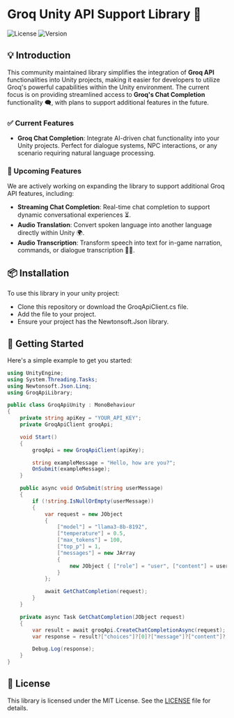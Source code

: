 # Groq Unity API Support Library 🚀

![License](https://img.shields.io/badge/license-MIT-blue.svg)
![Version](https://img.shields.io/badge/version-0.0.1-green.svg)

## 💡 Introduction 

This community maintained library simplifies the integration of **Groq API** functionalities into Unity projects, making it easier for developers to utilize Groq's powerful capabilities within the Unity environment. The current focus is on providing streamlined access to **Groq's Chat Completion** functionality 🗨️, with plans to support additional features in the future.

### ✅ Current Features 

- **Groq Chat Completion**: Integrate AI-driven chat functionality into your Unity projects. Perfect for dialogue systems, NPC interactions, or any scenario requiring natural language processing.

### 🔮 Upcoming Features 

We are actively working on expanding the library to support additional Groq API features, including:

- **Streaming Chat Completion**: Real-time chat completion to support dynamic conversational experiences ⏳.
- **Audio Translation**: Convert spoken language into another language directly within Unity 🌍.
- **Audio Transcription**: Transform speech into text for in-game narration, commands, or dialogue transcription 🎤📝.

## 📦 Installation

To use this library in your unity project:
- Clone this repository or download the GroqApiClient.cs file.
- Add the file to your project.
- Ensure your project has the Newtonsoft.Json library.

## 🚀 Getting Started 

Here's a simple example to get you started:

```csharp
using UnityEngine;
using System.Threading.Tasks;
using Newtonsoft.Json.Linq;
using GroqApiLibrary;

public class GroqApiUnity : MonoBehaviour
{
    private string apiKey = "YOUR_API_KEY";  
    private GroqApiClient groqApi;

    void Start()
    {
        groqApi = new GroqApiClient(apiKey);

        string exampleMessage = "Hello, how are you?";
        OnSubmit(exampleMessage);  
    }

    public async void OnSubmit(string userMessage)
    {
        if (!string.IsNullOrEmpty(userMessage))
        {
            var request = new JObject
            {
                ["model"] = "llama3-8b-8192",
                ["temperature"] = 0.5,
                ["max_tokens"] = 100,
                ["top_p"] = 1,
                ["messages"] = new JArray
                {
                    new JObject { ["role"] = "user", ["content"] = userMessage }
                }
            };

            await GetChatCompletion(request);
        }
    }

    private async Task GetChatCompletion(JObject request)
    {
        var result = await groqApi.CreateChatCompletionAsync(request);
        var response = result?["choices"]?[0]?["message"]?["content"]?.ToString() ?? "No response found";

        Debug.Log(response);
    }
}

```


## 📄 License

This library is licensed under the MIT License. See the [LICENSE](LICENSE) file for details.
